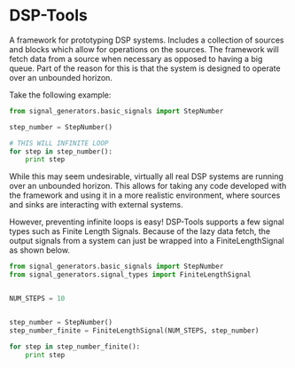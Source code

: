 # DSP-Tools

A framework for prototyping DSP systems. Includes a collection of sources and
blocks which allow for operations on the sources. The framework will fetch data
from a source when necessary as opposed to having a big queue. Part of the
reason for this is that the system is designed to operate over an unbounded
horizon.


Take the following example:


```python
from signal_generators.basic_signals import StepNumber

step_number = StepNumber()

# THIS WILL INFINITE LOOP
for step in step_number():
    print step
```


While this may seem undesirable, virtually all real DSP systems are running
over an unbounded horizon. This allows for taking any code developed with the
framework and using it in a more realistic environment, where sources and sinks
are interacting with external systems.


However, preventing infinite loops is easy! DSP-Tools supports a few signal
types such as Finite Length Signals. Because of the lazy data fetch, the output
signals from a system can just be wrapped into a FiniteLengthSignal as shown
below.


```python
from signal_generators.basic_signals import StepNumber
from signal_generators.signal_types import FiniteLengthSignal


NUM_STEPS = 10


step_number = StepNumber()
step_number_finite = FiniteLengthSignal(NUM_STEPS, step_number)

for step in step_number_finite():
    print step
```



